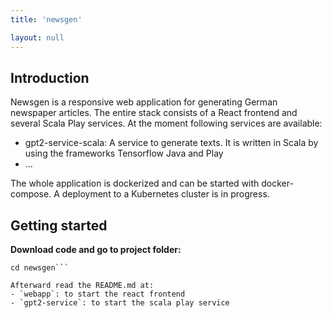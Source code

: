 ```yaml
---
title: 'newsgen'

layout: null
---
```


## Introduction
Newsgen is a responsive web application for generating German newspaper articles. The entire stack consists of a React frontend and several Scala Play services. At the moment following services are available:
- gpt2-service-scala: A service to generate texts. It is written in Scala by using the frameworks Tensorflow Java and Play
- ...

The whole application is dockerized and can be started with docker-compose. A deployment to a Kubernetes cluster is in progress.

## Getting started
**Download code and go to project folder:**
```git clone https://github.com/NewsPipe/newsgen.git
cd newsgen```

Afterward read the README.md at:
- `webapp`: to start the react frontend
- `gpt2-service`: to start the scala play service
